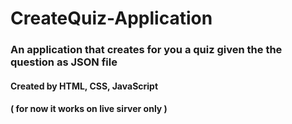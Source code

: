 # CreateQuiz-Application
### An application that creates for you a quiz given the the question as JSON file 
#### Created by HTML, CSS, JavaScript
#### ( for now it works on live sirver only )
